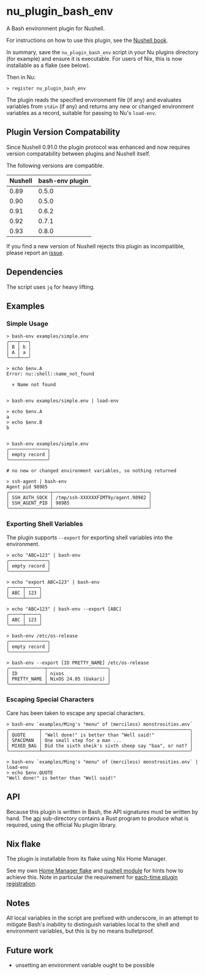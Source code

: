 # nu_plugin_bash_env

A Bash environment plugin for Nushell.

For instructions on how to use this plugin, see the [Nushell book](https://www.nushell.sh/book/plugins.html).

In summary, save the `nu_plugin_bash_env` script in your Nu plugins directory (for example) and ensure it is executable.
For users of Nix, this is now installable as a flake (see below).

Then in Nu:
```
> register nu_plugin_bash_env
```

The plugin reads the specified environment file (if any) and evaluates variables from `stdin` (if any) and returns any new or changed environment variables as a record, suitable for passing to Nu's `load-env`.

## Plugin Version Compatability

Since Nushell 0.91.0 the plugin protocol was enhanced and now requires version compatability between plugins and Nushell itself.

The following versions are compatible.

| Nushell | bash-env plugin |
| ------- | --------------- |
|    0.89 |           0.5.0 |
|    0.90 |           0.5.0 |
|    0.91 |           0.6.2 |
|    0.92 |           0.7.1 |
|    0.93 |           0.8.0 |

If you find a new version of Nushell rejects this plugin as incompatible, please report an [issue](https://github.com/tesujimath/nu_plugin_bash_env/issues).

## Dependencies

The script uses `jq` for heavy lifting.

## Examples

### Simple Usage
```
> bash-env examples/simple.env
╭───┬───╮
│ B │ b │
│ A │ a │
╰───┴───╯

> echo $env.A
Error: nu::shell::name_not_found

  × Name not found


> bash-env examples/simple.env | load-env

> echo $env.A
a
> echo $env.B
b


> bash-env examples/simple.env
╭──────────────╮
│ empty record │
╰──────────────╯

# no new or changed environment variables, so nothing returned

> ssh-agent | bash-env
Agent pid 98985
╭───────────────┬───────────────────────────────────╮
│ SSH_AUTH_SOCK │ /tmp/ssh-XXXXXXFIMT9y/agent.98982 │
│ SSH_AGENT_PID │ 98985                             │
╰───────────────┴───────────────────────────────────╯
```

### Exporting Shell Variables

The plugin supports `--export` for exporting shell variables into the environment.

```
> echo "ABC=123" | bash-env
╭──────────────╮
│ empty record │
╰──────────────╯

> echo "export ABC=123" | bash-env
╭─────┬─────╮
│ ABC │ 123 │
╰─────┴─────╯

> echo "ABC=123" | bash-env --export [ABC]
╭─────┬─────╮
│ ABC │ 123 │
╰─────┴─────╯

> bash-env /etc/os-release
╭──────────────╮
│ empty record │
╰──────────────╯

> bash-env --export [ID PRETTY_NAME] /etc/os-release
╭─────────────┬──────────────────────╮
│ ID          │ nixos                │
│ PRETTY_NAME │ NixOS 24.05 (Uakari) │
╰─────────────┴──────────────────────╯
```

### Escaping Special Characters

Care has been taken to escape any special characters.

```
> bash-env `examples/Ming's "menu" of (merciless) monstrosities.env`
╭───────────┬──────────────────────────────────────────────────────╮
│ QUOTE     │ "Well done!" is better than "Well said!"             │
│ SPACEMAN  │ One small step for a man ...                         │
│ MIXED_BAG │ Did the sixth sheik's sixth sheep say "baa", or not? │
╰───────────┴──────────────────────────────────────────────────────╯

> bash-env `examples/Ming's "menu" of (merciless) monstrosities.env` | load-env
> echo $env.QUOTE
"Well done!" is better than "Well said!"
```

## API

Because this plugin is written in Bash, the API signatures must be written by hand.  The [api](api) sub-directory contains a Rust program to produce what is required, using the official Nu plugin library.

## Nix flake

The plugin is installable from its flake using Nix Home Manager.

See my own [Home Manager flake](https://github.com/tesujimath/home.nix/blob/main/flake.nix#L12) and [nushell module](https://github.com/tesujimath/home.nix/blob/main/modules/nushell/default.nix) for hints how to achieve this.  Note in particular the requirement for [each-time plugin registration](https://github.com/tesujimath/home.nix/blob/main/modules/nushell/config.nu#L761).

## Notes

All local variables in the script are prefixed with underscore, in an attempt to mitigate Bash's inability to distinguish variables local to the shell and environment variables, but this is by no means bulletproof.

## Future work

- unsetting an environment variable ought to be possible
